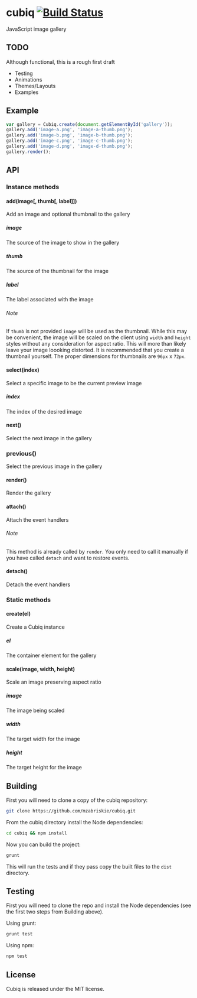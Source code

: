 cubiq [![Build Status](https://travis-ci.org/mzabriskie/cubiq.png?branch=master)](https://travis-ci.org/mzabriskie/cubiq)
===========

JavaScript image gallery

## TODO
Although functional, this is a rough first draft

* Testing
* Animations
* Themes/Layouts
* Examples

## Example

```js
var gallery = Cubiq.create(document.getElementById('gallery'));
gallery.add('image-a.png', 'image-a-thumb.png');
gallery.add('image-b.png', 'image-b-thumb.png');
gallery.add('image-c.png', 'image-c-thumb.png');
gallery.add('image-d.png', 'image-d-thumb.png');
gallery.render();
```

## API

### Instance methods

#### add(image[, thumb[, label]])
Add an image and optional thumbnail to the gallery

##### image
The source of the image to show in the gallery

##### thumb
The source of the thumbnail for the image

##### label
The label associated with the image

###### Note
If `thumb` is not provided `image` will be used as the thumbnail. While this may be convenient, the image will be scaled on the client using `width` and `height` styles without any consideration for aspect ratio. This will more than likely leave your image loooking distorted. It is recommended that you create a thumbnail yourself. The proper dimensions for thumbnails are `96px` x `72px`.

#### select(index)
Select a specific image to be the current preview image

##### index
The index of the desired image

#### next()
Select the next image in the gallery

### previous()
Select the previous image in the gallery

#### render()
Render the gallery

#### attach()
Attach the event handlers

###### Note
This method is already called by `render`. You only need to call it manually if you have called `detach` and want to restore events.

#### detach()
Detach the event handlers

### Static methods

#### create(el)
Create a Cubiq instance

##### el
The container element for the gallery

#### scale(image, width, height)
Scale an image preserving aspect ratio

##### image
The image being scaled

##### width
The target width for the image

##### height
The target height for the image

## Building

First you will need to clone a copy of the cubiq repository:

```bash
git clone https://github.com/mzabriskie/cubiq.git
```

From the cubiq directory install the Node dependencies:

```bash
cd cubiq && npm install
```

Now you can build the project:

```bash
grunt
```

This will run the tests and if they pass copy the built files to the `dist` directory.

## Testing

First you will need to clone the repo and install the Node dependencies (see the first two steps from Building above).

Using grunt:

```bash
grunt test
```

Using npm:

```bash
npm test
```

## License

Cubiq is released under the MIT license.